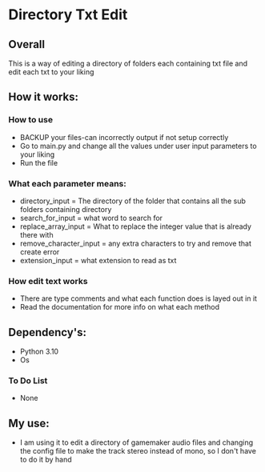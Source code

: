 # Directory Txt Edit

## Overall
This is a way of editing a directory of folders each containing txt file and edit each txt to your liking 

## How it works:
### How to use
+ BACKUP your files-can incorrectly output if not setup correctly
+ Go to main.py and change all the values under user input parameters to your liking
+ Run the file

### What each parameter means:
+ directory_input = The directory of the folder that contains all the sub folders containing directory
+ search_for_input = what word to search for
+ replace_array_input = What to replace the integer value that is already there with
+ remove_character_input = any extra characters to try and remove that create error
+ extension_input = what extension to read as txt

### How edit text works
+ There are type comments and what each function does is layed out in it 
+ Read the documentation for more info on what each method

## Dependency's:
+ Python 3.10
+ Os

### To Do List
+ None

## My use:
+ I am using it to edit a directory of gamemaker audio files and changing the config file to make the track stereo instead of mono, so I don't have to do it by hand